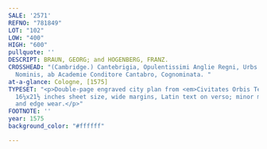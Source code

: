 ```yaml
---
SALE: '2571'
REFNO: "781849"
LOT: "102"
LOW: "400"
HIGH: "600"
pullquote: ''
DESCRIPT: BRAUN, GEORG; and HOGENBERG, FRANZ.
CROSSHEAD: "(Cambridge.) Cantebrigia, Opulentissimi Anglie Regni, Urbs Celeberrimi
  Nominis, ab Academie Conditore Cantabro, Cognominata. "
at-a-glance: Cologne, [1575]
TYPESET: "<p>Double-page engraved city plan from <em>Civitates Orbis Terrarum.</em>
  16¼x21½ inches sheet size, wide margins, Latin text on verso; minor marginal spotting
  and edge wear.</p>"
FOOTNOTE: ''
year: 1575
background_color: "#ffffff"

---
```

